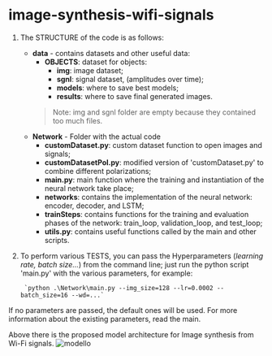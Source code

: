 # image-synthesis-wifi-signals
1) The STRUCTURE of the code is as follows:
    - **data** - contains datasets and other useful data:
        - **OBJECTS**: dataset for objects:
            - **img**: image dataset;
            - **sgnl**: signal dataset, (amplitudes over time);
            - **models**: where to save best models;
            - **results**: where to save final generated images.
        > Note: img and sgnl folder are empty because they contained too much files.
    - **Network** - Folder with the actual code
        - **customDataset.py**: custom dataset function to open images and signals;
        - **customDatasetPol.py**: modified version of 'customDataset.py' to combine different polarizations;
        - **main.py**: main function where the training and instantiation of the neural network take place;
        - **networks**: contains the implementation of the neural network: encoder, decoder, and LSTM;
        - **trainSteps**: contains functions for the training and evaluation phases of the network: train_loop, validation_loop, and test_loop;
        - **utils.py**: contains useful functions called by the main and other scripts.
      
2) To perform various TESTS, you can pass the Hyperparameters (*learning rate, batch size...*) from the command line; just run the python script 'main.py' with the various parameters, for example:

        `python .\Network\main.py --img_size=128 --lr=0.0002 --batch_size=16 --wd=...`

If no parameters are passed, the default ones will be used. For more information about the existing parameters, read the main.

Above there is the proposed model architecture for Image synthesis from Wi-Fi signals.
![modello](https://github.com/EnriFort/image-synthesis-wifi-signals/assets/50843864/efcdcc52-5e5f-466e-9ed0-ac2091109cbe)
